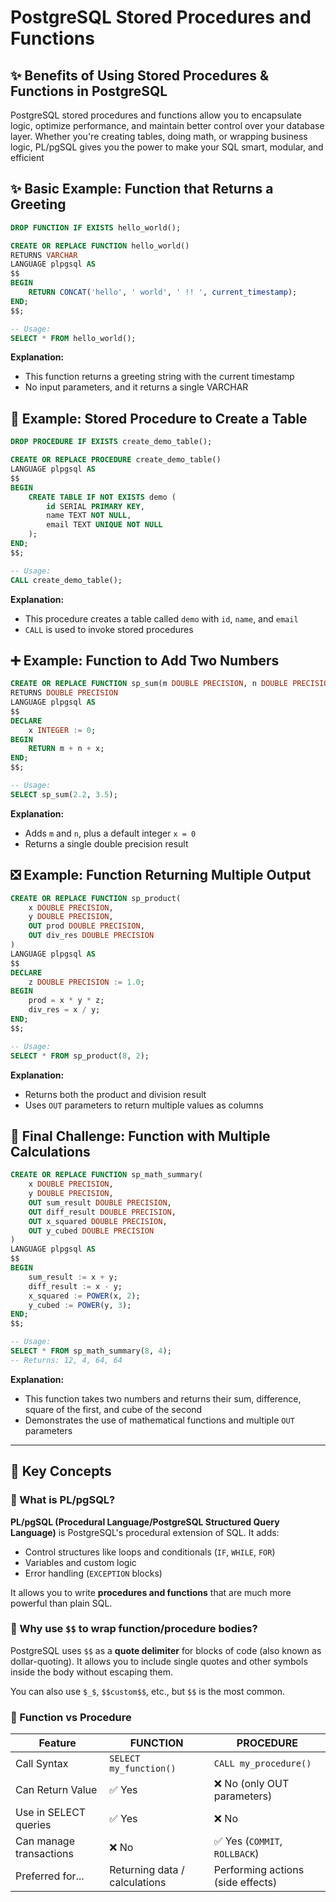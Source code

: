 # PostgreSQL Stored Procedures and Functions

## ✨ Benefits of Using Stored Procedures & Functions in PostgreSQL

PostgreSQL stored procedures and functions allow you to encapsulate logic, optimize performance, and maintain better control over your database layer. Whether you're creating tables, doing math, or wrapping business logic, PL/pgSQL gives you the power to make your SQL smart, modular, and efficient

## ✨ Basic Example: Function that Returns a Greeting

```sql
DROP FUNCTION IF EXISTS hello_world();

CREATE OR REPLACE FUNCTION hello_world() 
RETURNS VARCHAR
LANGUAGE plpgsql AS
$$
BEGIN
    RETURN CONCAT('hello', ' world', ' !! ', current_timestamp);
END;
$$;

-- Usage:
SELECT * FROM hello_world();
```

**Explanation:**

* This function returns a greeting string with the current timestamp
* No input parameters, and it returns a single VARCHAR

## 🔧 Example: Stored Procedure to Create a Table

```sql
DROP PROCEDURE IF EXISTS create_demo_table();

CREATE OR REPLACE PROCEDURE create_demo_table()
LANGUAGE plpgsql AS
$$
BEGIN
    CREATE TABLE IF NOT EXISTS demo (
        id SERIAL PRIMARY KEY,
        name TEXT NOT NULL,
        email TEXT UNIQUE NOT NULL
    );
END;
$$;

-- Usage:
CALL create_demo_table();
```

**Explanation:**

* This procedure creates a table called `demo` with `id`, `name`, and `email`
* `CALL` is used to invoke stored procedures

## ➕ Example: Function to Add Two Numbers

```sql
CREATE OR REPLACE FUNCTION sp_sum(m DOUBLE PRECISION, n DOUBLE PRECISION)
RETURNS DOUBLE PRECISION
LANGUAGE plpgsql AS
$$
DECLARE
    x INTEGER := 0;
BEGIN
    RETURN m + n + x;
END;
$$;

-- Usage:
SELECT sp_sum(2.2, 3.5);
```

**Explanation:**

* Adds `m` and `n`, plus a default integer `x = 0`
* Returns a single double precision result


## ❎ Example: Function Returning Multiple Output

```sql
CREATE OR REPLACE FUNCTION sp_product(
    x DOUBLE PRECISION, 
    y DOUBLE PRECISION,
    OUT prod DOUBLE PRECISION,
    OUT div_res DOUBLE PRECISION
)
LANGUAGE plpgsql AS
$$
DECLARE
    z DOUBLE PRECISION := 1.0;
BEGIN
    prod = x * y * z;
    div_res = x / y;
END;
$$;

-- Usage:
SELECT * FROM sp_product(8, 2);
```

**Explanation:**

* Returns both the product and division result
* Uses `OUT` parameters to return multiple values as columns

## 🧠 Final Challenge: Function with Multiple Calculations

```sql
CREATE OR REPLACE FUNCTION sp_math_summary(
    x DOUBLE PRECISION,
    y DOUBLE PRECISION,
    OUT sum_result DOUBLE PRECISION,
    OUT diff_result DOUBLE PRECISION,
    OUT x_squared DOUBLE PRECISION,
    OUT y_cubed DOUBLE PRECISION
)
LANGUAGE plpgsql AS
$$
BEGIN
    sum_result := x + y;
    diff_result := x - y;
    x_squared := POWER(x, 2);
    y_cubed := POWER(y, 3);
END;
$$;

-- Usage:
SELECT * FROM sp_math_summary(8, 4);
-- Returns: 12, 4, 64, 64
```

**Explanation:**

* This function takes two numbers and returns their sum, difference, square of the first, and cube of the second
* Demonstrates the use of mathematical functions and multiple `OUT` parameters

---

## 📘 Key Concepts

### 🔹 What is PL/pgSQL?

**PL/pgSQL (Procedural Language/PostgreSQL Structured Query Language)** is PostgreSQL's procedural extension of SQL. It adds:

* Control structures like loops and conditionals (`IF`, `WHILE`, `FOR`)
* Variables and custom logic
* Error handling (`EXCEPTION` blocks)

It allows you to write **procedures and functions** that are much more powerful than plain SQL.

### 🔹 Why use `$$` to wrap function/procedure bodies?

PostgreSQL uses `$$` as a **quote delimiter** for blocks of code (also known as dollar-quoting). It allows you to include single quotes and other symbols inside the body without escaping them.

You can also use `$_$`, `$$custom$$`, etc., but `$$` is the most common.

### 🔹 Function vs Procedure

| Feature                 | FUNCTION                      | PROCEDURE                         |
| ----------------------- | ----------------------------- | --------------------------------- |
| Call Syntax             | `SELECT my_function()`        | `CALL my_procedure()`             |
| Can Return Value        | ✅ Yes                         | ❌ No (only OUT parameters)        |
| Use in SELECT queries   | ✅ Yes                         | ❌ No                              |
| Can manage transactions | ❌ No                          | ✅ Yes (`COMMIT`, `ROLLBACK`)      |
| Preferred for...        | Returning data / calculations | Performing actions (side effects) |

